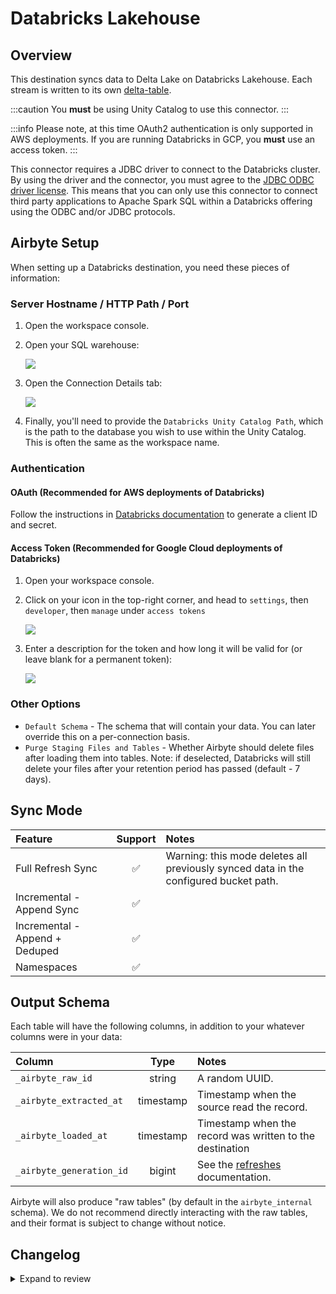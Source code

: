 # Databricks Lakehouse

## Overview

This destination syncs data to Delta Lake on Databricks Lakehouse. Each stream is written to its own
[delta-table](https://delta.io/).

:::caution
You **must** be using Unity Catalog to use this connector.
:::

:::info
Please note, at this time OAuth2 authentication is only supported in AWS
deployments. If you are running Databricks in GCP, you **must** use an access
token.
:::

This connector requires a JDBC driver to connect to the Databricks cluster. By using the driver and
the connector, you must agree to the
[JDBC ODBC driver license](https://databricks.com/jdbc-odbc-driver-license). This means that you can
only use this connector to connect third party applications to Apache Spark SQL within a Databricks
offering using the ODBC and/or JDBC protocols.

## Airbyte Setup

When setting up a Databricks destination, you need these pieces of information:

### Server Hostname / HTTP Path / Port

1. Open the workspace console.
2. Open your SQL warehouse:

   ![](/.gitbook/assets/destination/databricks/databricks_open_sql_warehouse.png)

3. Open the Connection Details tab:

   ![](/.gitbook/assets/destination/databricks/databricks_sql_warehouse_connection_details.png)

4. Finally, you'll need to provide the `Databricks Unity Catalog Path`, which is the path to the database you wish to use within the Unity Catalog. This is often the same as the workspace name.

### Authentication

#### OAuth (Recommended for AWS deployments of Databricks)

Follow the instructions in [Databricks documentation](https://docs.databricks.com/en/dev-tools/auth/oauth-m2m.html)
to generate a client ID and secret.

#### Access Token (Recommended for Google Cloud deployments of Databricks)

1. Open your workspace console.
2. Click on your icon in the top-right corner, and head to `settings`, then `developer`, then `manage` under `access tokens`

   ![](/.gitbook/assets/destination/databricks/dtabricks_token_user_new.png)

3. Enter a description for the token and how long it will be valid for (or leave blank for a permanent token):

   ![](/.gitbook/assets/destination/databricks/databricks_generate_token.png)

### Other Options

- `Default Schema` - The schema that will contain your data. You can later override this on a per-connection basis.
- `Purge Staging Files and Tables` - Whether Airbyte should delete files after loading them into tables. Note: if deselected, Databricks will still delete your files after your retention period has passed (default - 7 days).

## Sync Mode

| Feature                        | Support | Notes                                                                                |
| :----------------------------- | :-----: | :----------------------------------------------------------------------------------- |
| Full Refresh Sync              |   ✅    | Warning: this mode deletes all previously synced data in the configured bucket path. |
| Incremental - Append Sync      |   ✅    |                                                                                      |
| Incremental - Append + Deduped |   ✅    |                                                                                      |
| Namespaces                     |   ✅    |                                                                                      |

## Output Schema

Each table will have the following columns, in addition to your whatever columns were in your data:

| Column                   |   Type    | Notes                                                                  |
| :----------------------- | :-------: | :--------------------------------------------------------------------- |
| `_airbyte_raw_id`        |  string   | A random UUID.                                                         |
| `_airbyte_extracted_at`  | timestamp | Timestamp when the source read the record.                             |
| `_airbyte_loaded_at`     | timestamp | Timestamp when the record was written to the destination               |
| `_airbyte_generation_id` |  bigint   | See the [refreshes](../platform/operator-guides/refreshes.md) documentation. |

Airbyte will also produce "raw tables" (by default in the `airbyte_internal` schema). We do not recommend directly interacting
with the raw tables, and their format is subject to change without notice.

## Changelog

<details>
  <summary>Expand to review</summary>

| Version | Date       | Pull Request                                                                                                        | Subject                                                                                                                                                                          |
|:--------|:-----------|:--------------------------------------------------------------------------------------------------------------------|:---------------------------------------------------------------------------------------------------------------------------------------------------------------------------------|
| 3.3.6 | 2025-03-24 | [56355](https://github.com/airbytehq/airbyte/pull/56355) | Upgrade to airbyte/java-connector-base:2.0.1 to be M4 compatible. |
| 3.3.5 | 2025-03-07 | [55232](https://github.com/airbytehq/airbyte/pull/55232) | fix table name collision multiple connections same schema |
| 3.3.3 | 2025-01-10 | [51506](https://github.com/airbytehq/airbyte/pull/51506) | Use a non root base image |
| 3.3.2 | 2024-12-18 | [49898](https://github.com/airbytehq/airbyte/pull/49898) | Use a base image: airbyte/java-connector-base:1.0.0 |
| 3.3.1   | 2024-12-02 | [#48779](https://github.com/airbytehq/airbyte/pull/48779)                                                           | bump resource reqs for `check`                                                                                                                                                   |
| 3.3.0   | 2024-09-18 | [#45438](https://github.com/airbytehq/airbyte/pull/45438)                                                           | upgrade all dependencies.                                                                                                                                                        |
| 3.2.5   | 2024-09-12 | [#45439](https://github.com/airbytehq/airbyte/pull/45439)                                                           | Move to integrations section.                                                                                                                                                    |
| 3.2.4   | 2024-09-09 | [#45208](https://github.com/airbytehq/airbyte/pull/45208)                                                           | Fix CHECK to create missing namespace if not exists.                                                                                                                             |
| 3.2.3   | 2024-09-03 | [#45115](https://github.com/airbytehq/airbyte/pull/45115)                                                           | Clarify Unity Catalog Name option.                                                                                                                                               |
| 3.2.2   | 2024-08-22 | [#44941](https://github.com/airbytehq/airbyte/pull/44941)                                                           | Clarify Unity Catalog Path option.                                                                                                                                               |
| 3.2.1   | 2024-08-22 | [#44506](https://github.com/airbytehq/airbyte/pull/44506)                                                           | Handle uppercase/mixed-case stream name/namespaces                                                                                                                               |
| 3.2.0   | 2024-08-12 | [#40712](https://github.com/airbytehq/airbyte/pull/40712)                                                           | Rely solely on PAT, instead of also needing a user/pass                                                                                                                          |
| 3.1.0   | 2024-07-22 | [#40692](https://github.com/airbytehq/airbyte/pull/40692)                                                           | Support for [refreshes](../platform/operator-guides/refreshes.md) and resumable full refresh. WARNING: You must upgrade to platform 0.63.7 before upgrading to this connector version. |
| 3.0.0   | 2024-07-12 | [#40689](https://github.com/airbytehq/airbyte/pull/40689)                                                           | (Private release, not to be used for production) Add `_airbyte_generation_id` column, and `sync_id` entry in `_airbyte_meta`                                                     |
| 2.0.0   | 2024-05-17 | [#37613](https://github.com/airbytehq/airbyte/pull/37613)                                                           | (Private release, not to be used for production) Alpha release of the connector to use Unity Catalog                                                                             |
| 1.1.2   | 2024-04-04 | [#36846](https://github.com/airbytehq/airbyte/pull/36846)                                                           | (incompatible with CDK, do not use) Remove duplicate S3 Region                                                                                                                   |
| 1.1.1   | 2024-01-03 | [#33924](https://github.com/airbytehq/airbyte/pull/33924)                                                           | (incompatible with CDK, do not use) Add new ap-southeast-3 AWS region                                                                                                            |
| 1.1.0   | 2023-06-02 | [\#26942](https://github.com/airbytehq/airbyte/pull/26942)                                                          | Support schema evolution                                                                                                                                                         |
| 1.0.2   | 2023-04-20 | [\#25366](https://github.com/airbytehq/airbyte/pull/25366)                                                          | Fix default catalog to be `hive_metastore`                                                                                                                                       |
| 1.0.1   | 2023-03-30 | [\#24657](https://github.com/airbytehq/airbyte/pull/24657)                                                          | Fix support for external tables on S3                                                                                                                                            |
| 1.0.0   | 2023-03-21 | [\#23965](https://github.com/airbytehq/airbyte/pull/23965)                                                          | Added: Managed table storage type, Databricks Catalog field                                                                                                                      |
| 0.3.1   | 2022-10-15 | [\#18032](https://github.com/airbytehq/airbyte/pull/18032)                                                          | Add `SSL=1` to the JDBC URL to ensure SSL connection.                                                                                                                            |
| 0.3.0   | 2022-10-14 | [\#15329](https://github.com/airbytehq/airbyte/pull/15329)                                                          | Add support for Azure storage.                                                                                                                                                   |
|         | 2022-09-01 | [\#16243](https://github.com/airbytehq/airbyte/pull/16243)                                                          | Fix Json to Avro conversion when there is field name clash from combined restrictions (`anyOf`, `oneOf`, `allOf` fields)                                                         |
| 0.2.6   | 2022-08-05 | [\#14801](https://github.com/airbytehq/airbyte/pull/14801)                                                          | Fix multiply log bindings                                                                                                                                                        |
| 0.2.5   | 2022-07-15 | [\#14494](https://github.com/airbytehq/airbyte/pull/14494)                                                          | Make S3 output filename configurable.                                                                                                                                            |
| 0.2.4   | 2022-07-14 | [\#14618](https://github.com/airbytehq/airbyte/pull/14618)                                                          | Removed additionalProperties: false from JDBC destination connectors                                                                                                             |
| 0.2.3   | 2022-06-16 | [\#13852](https://github.com/airbytehq/airbyte/pull/13852)                                                          | Updated stacktrace format for any trace message errors                                                                                                                           |
| 0.2.2   | 2022-06-13 | [\#13722](https://github.com/airbytehq/airbyte/pull/13722)                                                          | Rename to "Databricks Lakehouse".                                                                                                                                                |
| 0.2.1   | 2022-06-08 | [\#13630](https://github.com/airbytehq/airbyte/pull/13630)                                                          | Rename to "Databricks Delta Lake" and add field orders in the spec.                                                                                                              |
| 0.2.0   | 2022-05-15 | [\#12861](https://github.com/airbytehq/airbyte/pull/12861)                                                          | Use new public Databricks JDBC driver, and open source the connector.                                                                                                            |
| 0.1.5   | 2022-05-04 | [\#12578](https://github.com/airbytehq/airbyte/pull/12578)                                                          | In JSON to Avro conversion, log JSON field values that do not follow Avro schema for debugging.                                                                                  |
| 0.1.4   | 2022-02-14 | [\#10256](https://github.com/airbytehq/airbyte/pull/10256)                                                          | Add `-XX:+ExitOnOutOfMemoryError` JVM option                                                                                                                                     |
| 0.1.3   | 2022-01-06 | [\#7622](https://github.com/airbytehq/airbyte/pull/7622) [\#9153](https://github.com/airbytehq/airbyte/issues/9153) | Upgrade Spark JDBC driver to `2.6.21` to patch Log4j vulnerability; update connector fields title/description.                                                                   |
| 0.1.2   | 2021-11-03 | [\#7288](https://github.com/airbytehq/airbyte/issues/7288)                                                          | Support Json `additionalProperties`.                                                                                                                                             |
| 0.1.1   | 2021-10-05 | [\#6792](https://github.com/airbytehq/airbyte/pull/6792)                                                            | Require users to accept Databricks JDBC Driver [Terms & Conditions](https://databricks.com/jdbc-odbc-driver-license).                                                            |
| 0.1.0   | 2021-09-14 | [\#5998](https://github.com/airbytehq/airbyte/pull/5998)                                                            | Initial private release.                                                                                                                                                         |

</details>
